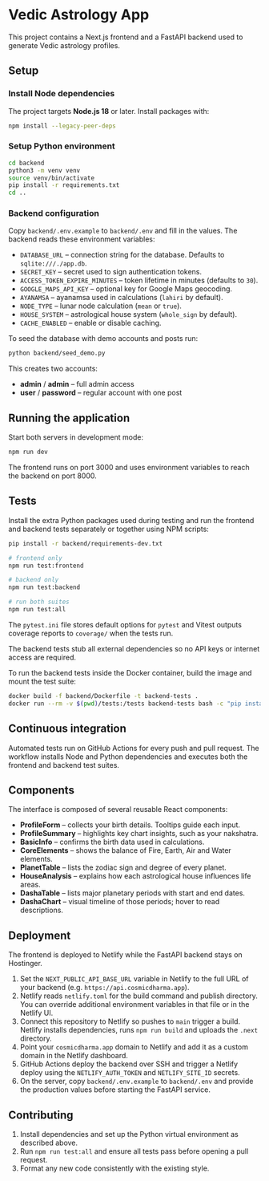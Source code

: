 # Vedic Astrology App

This project contains a Next.js frontend and a FastAPI backend used to generate Vedic astrology profiles.

## Setup

### Install Node dependencies

The project targets **Node.js 18** or later. Install packages with:

```bash
npm install --legacy-peer-deps
```

### Setup Python environment

```bash
cd backend
python3 -m venv venv
source venv/bin/activate
pip install -r requirements.txt
cd ..
```

### Backend configuration

Copy `backend/.env.example` to `backend/.env` and fill in the values. The backend
reads these environment variables:

* `DATABASE_URL` – connection string for the database. Defaults to
  `sqlite:///./app.db`.
* `SECRET_KEY` – secret used to sign authentication tokens.
* `ACCESS_TOKEN_EXPIRE_MINUTES` – token lifetime in minutes (defaults to `30`).
* `GOOGLE_MAPS_API_KEY` – optional key for Google Maps geocoding.
* `AYANAMSA` – ayanamsa used in calculations (`lahiri` by default).
* `NODE_TYPE` – lunar node calculation (`mean` or `true`).
* `HOUSE_SYSTEM` – astrological house system (`whole_sign` by default).
* `CACHE_ENABLED` – enable or disable caching.

To seed the database with demo accounts and posts run:

```bash
python backend/seed_demo.py
```

This creates two accounts:
* **admin** / **admin** – full admin access
* **user** / **password** – regular account with one post

## Running the application

Start both servers in development mode:

```bash
npm run dev
```

The frontend runs on port 3000 and uses environment variables to reach the backend on port 8000.

## Tests

Install the extra Python packages used during testing and run the frontend and backend tests separately or together using NPM scripts:

```bash
pip install -r backend/requirements-dev.txt
```

```bash
# frontend only
npm run test:frontend

# backend only
npm run test:backend

# run both suites
npm run test:all
```

The `pytest.ini` file stores default options for `pytest` and Vitest outputs
coverage reports to `coverage/` when the tests run.

The backend tests stub all external dependencies so no API keys or internet access are required.

To run the backend tests inside the Docker container, build the image and mount the test suite:

```bash
docker build -f backend/Dockerfile -t backend-tests .
docker run --rm -v $(pwd)/tests:/tests backend-tests bash -c "pip install pytest && PYTHONPATH=/app pytest -q /tests"
```

## Continuous integration

Automated tests run on GitHub Actions for every push and pull request. The workflow installs Node and Python dependencies and executes both the frontend and backend test suites.

## Components

The interface is composed of several reusable React components:

- **ProfileForm** – collects your birth details. Tooltips guide each input.
- **ProfileSummary** – highlights key chart insights, such as your nakshatra.
- **BasicInfo** – confirms the birth data used in calculations.
- **CoreElements** – shows the balance of Fire, Earth, Air and Water elements.
- **PlanetTable** – lists the zodiac sign and degree of every planet.
- **HouseAnalysis** – explains how each astrological house influences life areas.
- **DashaTable** – lists major planetary periods with start and end dates.
- **DashaChart** – visual timeline of those periods; hover to read descriptions.

## Deployment

The frontend is deployed to Netlify while the FastAPI backend stays on Hostinger.

1. Set the `NEXT_PUBLIC_API_BASE_URL` variable in Netlify to the full URL of your backend (e.g. `https://api.cosmicdharma.app`).
2. Netlify reads `netlify.toml` for the build command and publish directory. You can override additional environment variables in that file or in the Netlify UI.
3. Connect this repository to Netlify so pushes to `main` trigger a build. Netlify installs dependencies, runs `npm run build` and uploads the `.next` directory.
4. Point your `cosmicdharma.app` domain to Netlify and add it as a custom domain in the Netlify dashboard.
5. GitHub Actions deploy the backend over SSH and trigger a Netlify deploy using the `NETLIFY_AUTH_TOKEN` and `NETLIFY_SITE_ID` secrets.
6. On the server, copy `backend/.env.example` to `backend/.env` and provide the
   production values before starting the FastAPI service.

## Contributing

1. Install dependencies and set up the Python virtual environment as described above.
2. Run `npm run test:all` and ensure all tests pass before opening a pull request.
3. Format any new code consistently with the existing style.

